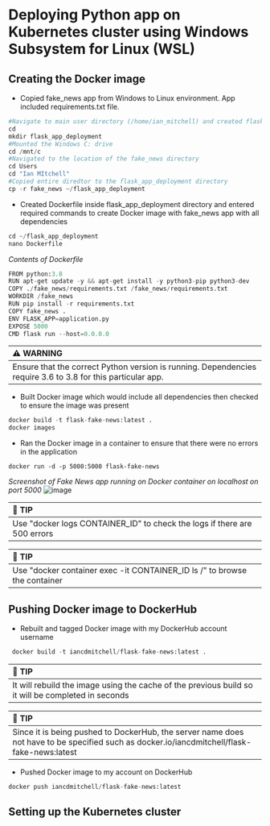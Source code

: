 # Deploying Python app on Kubernetes cluster using Windows Subsystem for Linux (WSL)
## Creating the Docker image
- Copied fake_news app from Windows to Linux environment. App included requirements.txt file.
```python
#Navigate to main user directory (/home/ian_mitchell) and created flask_app_deployment directory
cd
mkdir flask_app_deployment 
#Mounted the Windows C: drive
cd /mnt/c
#Navigated to the location of the fake_news directory 
cd Users
cd "Ian MItchell"
#Copied entire diredtor to the flask_app_deployment directory 
cp -r fake_news ~/flask_app_deployment
```
- Created Dockerfile inside flask_app_deployment directory and entered required commands to create Docker image with fake_news app with all dependencies
```python
cd ~/flask_app_deployment
nano Dockerfile
```
*Contents of Dockerfile*
```python
FROM python:3.8
RUN apt-get update -y && apt-get install -y python3-pip python3-dev
COPY ./fake_news/requirements.txt /fake_news/requirements.txt
WORKDIR /fake_news
RUN pip install -r requirements.txt
COPY fake_news .
ENV FLASK_APP=application.py
EXPOSE 5000
CMD flask run --host=0.0.0.0
```
| :warning: WARNING          |
|:---------------------------|
| Ensure that the correct Python version is running. Dependencies require 3.6 to 3.8 for this particular app.     |
- Built Docker image which would include all dependencies then checked to ensure the image was present
```python
docker build -t flask-fake-news:latest .
docker images
```
- Ran the Docker image in a container to ensure that there were no errors in the application
```
docker run -d -p 5000:5000 flask-fake-news
``` 
*Screenshot of Fake News app running on Docker container on localhost on port 5000*
![image](https://user-images.githubusercontent.com/5831590/137570575-8e731669-af00-439e-b632-a213f173976b.png)

| :memo: TIP          |
|:---------------------------|
| Use "docker logs CONTAINER_ID" to check the logs if there are 500 errors     |

| :memo: TIP          |
|:---------------------------|
| Use "docker container exec -it CONTAINER_ID ls /" to browse the container     |


## Pushing Docker image to DockerHub
- Rebuilt and tagged Docker image with my DockerHub account username
```python
 docker build -t iancdmitchell/flask-fake-news:latest .
```
| :memo: TIP          |
|:---------------------------|
| It will rebuild the image using the cache of the previous build so it will be completed in seconds     |

| :memo: TIP          |
|:---------------------------|
| Since it is being pushed to DockerHub, the server name does not have to be specified such as docker.io/iancdmitchell/flask-fake-news:latest     |

- Pushed Docker image to my account on DockerHub
```python
docker push iancdmitchell/flask-fake-news:latest
```
## Setting up the Kubernetes cluster
